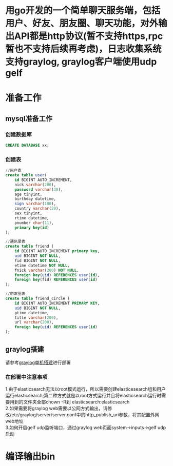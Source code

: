 <h1>用go开发的一个简单聊天服务端，包括用户、好友、朋友圈、聊天功能，对外输出API都是http协议(暂不支持https,rpc暂也不支持后续再考虑)，日志收集系统支持graylog, graylog客户端使用udp gelf

# 准备工作

## mysql准备工作

### 创建数据库
```sql
CREATE DATABASE xx;
```
### 创建表
```sql
//用户表
create table user(
	id BIGINT AUTO_INCREMENT,
	nick varchar(200),
	password varchar(30),
	age tinyint,
	birthday datetime,
	sign varchar(100),
	country varchar(20),
	sex tinyint,
	rtime datetime,
	pnumber char(11),
	primary key(id)
);

//通讯录表
create table friend (
	id BIGINT AUTO_INCREMENT primary key,
	uid BIGINT NOT NULL,
	fid BIGINT NOT NULL,
	etime datetime NOT NULL,
	fnick varchar(200) NOT NULL,
	foreign key(uid) REFERENCES user(id),
	foreign key(fid) REFERENCES user(id)
);

//朋友圈表
create table friend_circle (
	id BIGINT AUTO_INCREMENT PRIMARY KEY,
	uid BIGINT NOT NULL,
	ptime datetime,
	title varchar(200),
	url varchar(200),
	foreign key(uid) REFERENCES user(id)
);

```

## graylog搭建
请参考[graylog单机搭建](https://cloud.tencent.com/developer/article/1628850)进行部署
### 在部署中注意事项
1.由于elasticsearch无法以root模式运行，所以需要创建elasticesearch组和用户运行elasticsearch;第二种方式就是以root方式运行并且将elasticsearch运行时需要用到的文件夹全部chown -R到
elasticsearch:elasticsearch<br/>
2.如果需要将graylog web需要以公网方式输出，请修改/etc/graylog/server/server.conf中的http_publish_uri参数，将其配置外网web地址<br/>
3.如何开启gelf udp监听端口，通过graylog web页面system->inputs->gelf udp启动<br/>

# 编译输出bin

